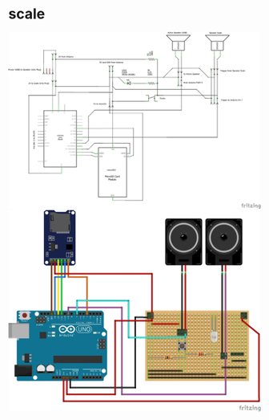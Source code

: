 # scale

![capture](https://github.com/herdav/scale/blob/main/waage-Schaltplan.jpg)
![capture](https://github.com/herdav/scale/blob/main/waage-Steckplatine.jpg)
